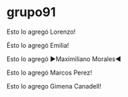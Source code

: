 # grupo91
Esto lo agregó Lorenzo!

Ésto lo agregó Emilia!

Esto lo agregó  ►Maximiliano Morales◄

Esto lo agregó Marcos Perez!

Esto lo agrego Gimena Canadell!
